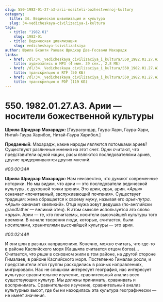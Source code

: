 ```yaml
---
slug: 550-1982-01-27-a3-arii-nositeli-bozhestvennoj-kultury
category:
  title: 34. Ведическая цивилизация и культура
  slug: 34-vedicheskaya-civilizaciya-i-kultura
tags:
  - title: "1982.01"
    slug: 1982-01
  - title: Ведическая цивилизация
    slug: vedicheskaya-tsivilizatsiya
author: Шрила Бхакти Ракшак Шридхар Дев-Госвами Махарадж
links:
  - href: /dl/34._Vedicheskaya_civilizaciya_i_kultura/550_1982.01.27.A3_SridharMj_Arii_nositeli_bojestvennoy_kultury.mp3
    title: аудиозапись в MP3 (4 мин. 39 сек., 2,8 МБ)
  - href: /dl/34._Vedicheskaya_civilizaciya_i_kultura/550_1982.01.27.A3_SridharMj_Arii_nositeli_bojestvennoy_kultury.rtf
    title: транскрипцию в RTF (50 КБ)
  - href: /dl/34._Vedicheskaya_civilizaciya_i_kultura/550_1982.01.27.A3_SridharMj_Arii_nositeli_bojestvennoy_kultury.pdf
    title: транскрипцию в PDF (119 КБ)
---
```


# 550. 1982.01.27.A3. Арии — носители божественной культуры

**Шрила Шридхар Махарадж:** [Гаурасундар, Гаура-Хари, Гаура-Хари, Нитай-Гаура Харибол, Нитай-Гаура Харибол.]

**Преданный:** Махарадж, какие народы являются потомками ариев? Существуют различные мнения на этот счет. Одни считают, что представители одной нации, расы являются последователями ариев, другие придерживаются других мнений.

*#00:00:34#*

**Шрила Шридхар Махарадж:** Нам неизвестно, что думают современные историки. Но мы видим, что арии — это последователи ведической культуры, с духовной точки зрения. Это арии, *арья*, арии. «*Арья*» означает «почитаемый, заслуживающий почтения». Существует традиция: жена обращается к своему мужу, называя его *арья-путра*. «*Арья*» означает «великий». Отца мужа зовут дедушка (по-английски grandfather — великий отец). В этом смысле используется это слово «*арья*». Арии — те, кто почитаемы, носители высочайшей культуры того времени. В начале творения люди, которые, считается, были носителями, хранителями высочайшей культуры — это арии.

*#00:02:44#*

И они шли в разных направлениях. Конечно, можно считать, что где-то в районе Каспийского моря (Кашьяпа считается отцом богов)… Считается, что *риши* в основном жили в том районе, на другой стороне Гималаев, в районе Каспийского моря. Постепенно Гималаи росли, и представители этой группы расходились в разных направлениях, мигрировали. Нас не слишком интересует география, нас интересует культура: сравнительное изучение, сравнительный анализ всех существующих культур. Мы должны принимать, сравнивать и воспринимать. Сравнительное изучение, сравнительный анализ культурных высот, где бы ни находилась эта культура географически — не имеет значения.

